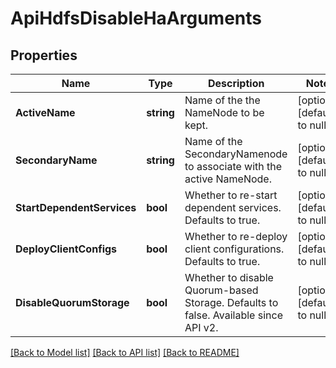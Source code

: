 # ApiHdfsDisableHaArguments

## Properties
Name | Type | Description | Notes
------------ | ------------- | ------------- | -------------
**ActiveName** | **string** | Name of the the NameNode to be kept. | [optional] [default to null]
**SecondaryName** | **string** | Name of the SecondaryNamenode to associate with the active NameNode. | [optional] [default to null]
**StartDependentServices** | **bool** | Whether to re-start dependent services. Defaults to true. | [optional] [default to null]
**DeployClientConfigs** | **bool** | Whether to re-deploy client configurations. Defaults to true. | [optional] [default to null]
**DisableQuorumStorage** | **bool** | Whether to disable Quorum-based Storage. Defaults to false.  Available since API v2. | [optional] [default to null]

[[Back to Model list]](../README.md#documentation-for-models) [[Back to API list]](../README.md#documentation-for-api-endpoints) [[Back to README]](../README.md)


